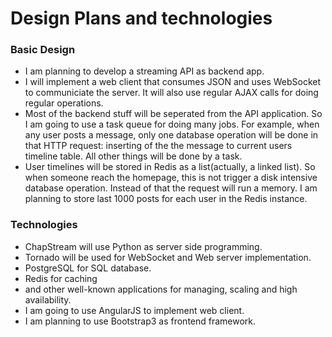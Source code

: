 Design Plans and technologies
=============================

### Basic Design

* I am planning to develop a streaming API as backend app. 
* I will implement a web client that consumes JSON and uses WebSocket to 
  communiciate the server. It will also use regular AJAX calls for doing 
  regular operations.
* Most of the backend stuff will be seperated from the API application.
  So I am going to use a task queue for doing many jobs. For example, when 
  any user posts a message, only one database operation will be done in that
  HTTP request: inserting of the the message to current users timeline table.
  All other things will be done by a task. 
* User timelines will be stored in Redis as a list(actually, a linked list).
  So when someone reach the homepage, this is not trigger a disk intensive 
  database operation. Instead of that the request will run a memory. 
  I am planning to store last 1000 posts for each user in the Redis instance.


### Technologies

* ChapStream will use Python as server side programming.
* Tornado will be used for WebSocket and Web server implementation.
* PostgreSQL for SQL database.
* Redis for caching
* and other well-known applications for managing, scaling and high availability.
* I am going to use AngularJS to implement web client.
* I am planning to use Bootstrap3 as frontend framework.

